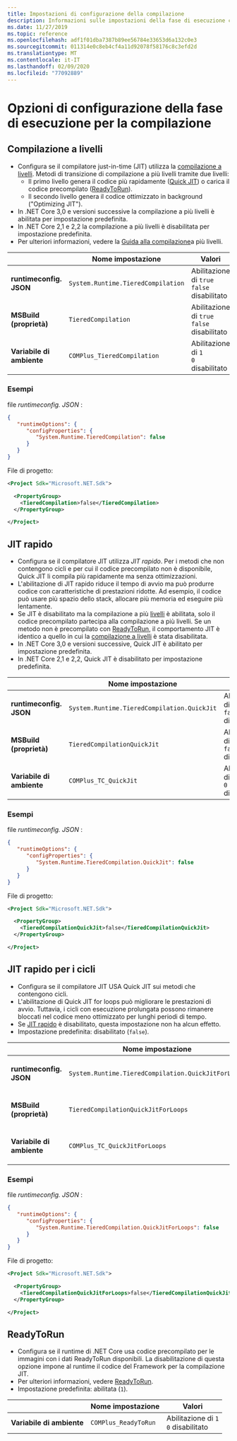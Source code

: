 ```yaml
---
title: Impostazioni di configurazione della compilazione
description: Informazioni sulle impostazioni della fase di esecuzione che configurano il funzionamento del compilatore JIT per le app .NET Core.
ms.date: 11/27/2019
ms.topic: reference
ms.openlocfilehash: adf1f01dba7387b89ee56784e33653d6a132c0e3
ms.sourcegitcommit: 011314e0c8eb4cf4a11d92078f58176c8c3efd2d
ms.translationtype: MT
ms.contentlocale: it-IT
ms.lasthandoff: 02/09/2020
ms.locfileid: "77092889"
---
```

# <a name="run-time-configuration-options-for-compilation"></a>Opzioni di configurazione della fase di esecuzione per la compilazione

## <a name="tiered-compilation"></a>Compilazione a livelli

- Configura se il compilatore just-in-time (JIT) utilizza la [compilazione a livelli](../whats-new/dotnet-core-3-0.md#tiered-compilation). Metodi di transizione di compilazione a più livelli tramite due livelli:
  - Il primo livello genera il codice più rapidamente ([Quick JIT](#quick-jit)) o carica il codice precompilato ([ReadyToRun](#readytorun)).
  - Il secondo livello genera il codice ottimizzato in background ("Optimizing JIT").
- In .NET Core 3,0 e versioni successive la compilazione a più livelli è abilitata per impostazione predefinita.
- In .NET Core 2,1 e 2,2 la compilazione a più livelli è disabilitata per impostazione predefinita.
- Per ulteriori informazioni, vedere la [Guida alla compilazione](https://github.com/dotnet/runtime/blob/master/docs/design/features/tiered-compilation-guide.md)a più livelli.

| | Nome impostazione | Valori |
| - | - | - |
| **runtimeconfig. JSON** | `System.Runtime.TieredCompilation` | Abilitazione di `true`<br/>`false` disabilitato |
| **MSBuild (proprietà)** | `TieredCompilation` | Abilitazione di `true`<br/>`false` disabilitato |
| **Variabile di ambiente** | `COMPlus_TieredCompilation` | Abilitazione di `1`<br/>`0` disabilitato |

### <a name="examples"></a>Esempi

file *runtimeconfig. JSON* :

```json
{
   "runtimeOptions": {
      "configProperties": {
         "System.Runtime.TieredCompilation": false
      }
   }
}
```

File di progetto:

```xml
<Project Sdk="Microsoft.NET.Sdk">

  <PropertyGroup>
    <TieredCompilation>false</TieredCompilation>
  </PropertyGroup>

</Project>
```

## <a name="quick-jit"></a>JIT rapido

- Configura se il compilatore JIT utilizza *JIT rapido*. Per i metodi che non contengono cicli e per cui il codice precompilato non è disponibile, Quick JIT li compila più rapidamente ma senza ottimizzazioni.
- L'abilitazione di JIT rapido riduce il tempo di avvio ma può produrre codice con caratteristiche di prestazioni ridotte. Ad esempio, il codice può usare più spazio dello stack, allocare più memoria ed eseguire più lentamente.
- Se JIT è disabilitato ma la compilazione a più [livelli](#tiered-compilation) è abilitata, solo il codice precompilato partecipa alla compilazione a più livelli. Se un metodo non è precompilato con [ReadyToRun](#readytorun), il comportamento JIT è identico a quello in cui la [compilazione a livelli](#tiered-compilation) è stata disabilitata.
- In .NET Core 3,0 e versioni successive, Quick JIT è abilitato per impostazione predefinita.
- In .NET Core 2,1 e 2,2, Quick JIT è disabilitato per impostazione predefinita.

| | Nome impostazione | Valori |
| - | - | - |
| **runtimeconfig. JSON** | `System.Runtime.TieredCompilation.QuickJit` | Abilitazione di `true`<br/>`false` disabilitato |
| **MSBuild (proprietà)** | `TieredCompilationQuickJit` | Abilitazione di `true`<br/>`false` disabilitato |
| **Variabile di ambiente** | `COMPlus_TC_QuickJit` | Abilitazione di `1`<br/>`0` disabilitato |

### <a name="examples"></a>Esempi

file *runtimeconfig. JSON* :

```json
{
   "runtimeOptions": {
      "configProperties": {
         "System.Runtime.TieredCompilation.QuickJit": false
      }
   }
}
```

File di progetto:

```xml
<Project Sdk="Microsoft.NET.Sdk">

  <PropertyGroup>
    <TieredCompilationQuickJit>false</TieredCompilationQuickJit>
  </PropertyGroup>

</Project>
```

## <a name="quick-jit-for-loops"></a>JIT rapido per i cicli

- Configura se il compilatore JIT USA Quick JIT sui metodi che contengono cicli.
- L'abilitazione di Quick JIT for loops può migliorare le prestazioni di avvio. Tuttavia, i cicli con esecuzione prolungata possono rimanere bloccati nel codice meno ottimizzato per lunghi periodi di tempo.
- Se [JIT rapido](#quick-jit) è disabilitato, questa impostazione non ha alcun effetto.
- Impostazione predefinita: disabilitato (`false`).

| | Nome impostazione | Valori |
| - | - | - |
| **runtimeconfig. JSON** | `System.Runtime.TieredCompilation.QuickJitForLoops` | `false` disabilitato<br/>Abilitazione di `true` |
| **MSBuild (proprietà)** | `TieredCompilationQuickJitForLoops` | `false` disabilitato<br/>Abilitazione di `true` |
| **Variabile di ambiente** | `COMPlus_TC_QuickJitForLoops` | `0` disabilitato<br/>Abilitazione di `1` |

### <a name="examples"></a>Esempi

file *runtimeconfig. JSON* :

```json
{
   "runtimeOptions": {
      "configProperties": {
         "System.Runtime.TieredCompilation.QuickJitForLoops": false
      }
   }
}
```

File di progetto:

```xml
<Project Sdk="Microsoft.NET.Sdk">

  <PropertyGroup>
    <TieredCompilationQuickJitForLoops>false</TieredCompilationQuickJitForLoops>
  </PropertyGroup>

</Project>
```

## <a name="readytorun"></a>ReadyToRun

- Configura se il runtime di .NET Core usa codice precompilato per le immagini con i dati ReadyToRun disponibili. La disabilitazione di questa opzione impone al runtime il codice del Framework per la compilazione JIT.
- Per ulteriori informazioni, vedere [ReadyToRun](../whats-new/dotnet-core-3-0.md#readytorun-images).
- Impostazione predefinita: abilitata (`1`).

| | Nome impostazione | Valori |
| - | - | - |
| **Variabile di ambiente** | `COMPlus_ReadyToRun` | Abilitazione di `1`<br/>`0` disabilitato |
